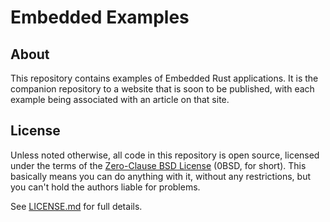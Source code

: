 # Embedded Examples

## About

This repository contains examples of Embedded Rust applications. It is the
companion repository to a website that is soon to be published, with each
example being associated with an article on that site.

## License

Unless noted otherwise, all code in this repository is open source, licensed
under the terms of the
[Zero-Clause BSD License](https://opensource.org/license/0bsd/) (0BSD, for
short). This basically means you can do anything with it, without any
restrictions, but you can't hold the authors liable for problems.

See [LICENSE.md](LICENSE.md) for full details.
